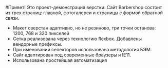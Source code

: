 #Привет! 
Это проект-демонстрация верстки. Сайт Barbershop состоит из трех страниц: главной, фотогалереи и страницы с формой обратной связи.

* Макет сверстан адаптивно, но не резиново, три точки останова: 1200, 768 и 320 пикселей
* Сетка реализована через технологию flexbox. Добавлены вендорные префиксы.
* При именовании селекторов использована методология БЭМ.
* Сайт адаптирован под современные браузеры и IE11.
* Использована простейшая автоматизация